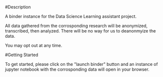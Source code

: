 #Description

A binder instance for the Data Science Learning assistant project. 

All data gathered from the corrosponding research will be anonymized, transcribed, then analyzed. There will be no way for us to deanonmyize the data.

You may opt out at any time.

#Getting Started

To get started, please click on the "launch binder" button and an instance of jupyter notebook with the corrosponding data will open in your browser.
